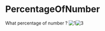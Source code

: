 # PercentageOfNumber
What percentage of number ?
![1](https://cloud.githubusercontent.com/assets/20156577/24123374/e200161c-0dc7-11e7-8dc6-462eb5bf0649.png)![3](https://cloud.githubusercontent.com/assets/20156577/24124931/a4d41f5c-0dce-11e7-8a45-6dfd8dfcde56.png)

